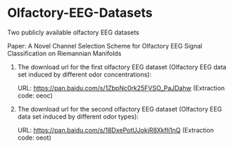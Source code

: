 # Olfactory-EEG-Datasets

Two publicly available olfactory EEG datasets

Paper: A Novel Channel Selection Scheme for Olfactory EEG Signal Classification on Riemannian Manifolds

1. The download url for the first olfactory EEG dataset (Olfactory EEG data set induced by different odor concentrations):

   URL: https://pan.baidu.com/s/1ZbpNc0rk25FVSO_PaJDahw  (Extraction code: oeoc)

2. The download url for the second olfactory EEG dataset (Olfactory EEG data set induced by different odor types):

   URL: https://pan.baidu.com/s/18DxePotUJokjR8Xkfli1nQ  (Extraction code: oeot)
